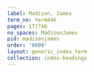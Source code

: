 ```yaml
---
label: Madison, James
term_no: term446
pages: 17|746
no_spaces: MadisonJames
pid: madisonjames
order: '0609'
layout: generic_index_term
collection: index-headings
---
```

